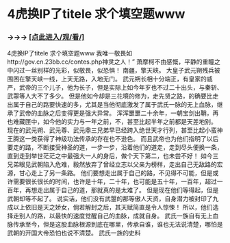 # 4虎换IP了titele 求个填空题www

### →→→ <a href="http://3t3e.com/index.html">[点此进入/观/看/]</a>

4虎换IP了titele 求个填空题www
我唯一敬畏如http://gov.cn.23bb.cc/contes.php神灵之人！”
    萧摩柯不由感慨，平静的重瞳之中闪过一丝别样的光彩，似敬畏，似恐惧！
    南疆，擎天峡。
    大皇子武元朔残兵被围困在擎天峡一线，上天无路，入地无门。
    武元朔长相十分端正，有皇家的威严，武帝的三个儿子，他为长子，但是实际上如今年岁也不过二十出头，与秦斩、武曌等人大不了多少。
    但是他如今却是三花境的修为，走先贤之路，的确要比走出属于自己的路要快速的多，尤其是当他彻底激发了属于武氏一脉的无上血脉，继承了武帝的血脉之后变得更是强大异常。
    浑浑噩噩二十余年，一朝宝剑出鞘，再也难藏匣中，如今他的实力与一年之前，不，甚至比起半年之前都是天差地别。
    现在的武元朔、武元尊、武元鼎三兄弟早已经跨入绝世天才行列，甚至比起小蛮神王腾这一类获得了神级功法传承的存在也不逊色。
    而且武帝也为他们指明了以后要走的路，不断接受神圣的道，一步一步，沿着他们的道走，走到尽头便换一条，直到走到举世茫茫之中最强大一人的身后，做个天下第二，也未尝不好！
    如今三兄弟眼见武朝陷入危难，毅然放弃了曾经立志以父亲为榜样，走出自己无敌路的宏源，甘心走上了另一条路。
    他们要想走出属于自己的路，不见得不可能，但是或许需要很长很长的时间，也许是十年，二十年，也可能是五十年，一百年，超过一百年，再想走出属于自己的道，那就真的是太难了。
    但是现在他们等得起，但是武朝却等不起了。
    说实话，他们没有武曌的那等傲人天资，自身潜力被封印了九成以上依旧是天之娇女，倘若解封之后，其天赋简直是令人惊悚！
    所以，他们选择走别人的路，以最快的速度觉醒自己的血脉，成就自身。
    武氏一族自有无上血脉传承至今，但是这股血脉根源到底在哪里，传承自谁，谁也无法说清楚，哪怕是武朝的开国大帝恐怕也说不清楚。
    武氏一族的史料
